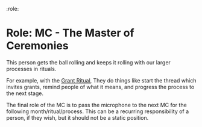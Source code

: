 :role:

# Role: MC - The Master of Ceremonies


This person gets the ball rolling and keeps it rolling with our larger processes in rituals.  

For example, with the [Grant Ritual](/rituals/the-grants-ritual), They do things like start the thread which invites grants, remind people of what it means, and progress the process to the next stage. 

The final role of the MC is to pass the microphone to the next MC for the following month/ritual/process.  This can be a recurring responsibility of a person, if they wish, but it should not be a static position.
  
  

